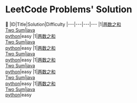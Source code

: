# LeetCode Problems' Solution
:hear_no_evil:
|ID|Title|Solution|Difficulty
|---|---|---|---
|1|[两数之和<br />Two Sum](https://leetcode-cn.com/problems/two-sum/)|[java](www.baidu.com)<br />[python](www.baidu.com)|easy
|1|[两数之和<br />Two Sum](https://leetcode-cn.com/problems/two-sum/)|[java](www.baidu.com)<br />[python](www.baidu.com)|easy
|1|[两数之和<br />Two Sum](https://leetcode-cn.com/problems/two-sum/)|[java](www.baidu.com)<br />[python](www.baidu.com)|easy
|1|[两数之和<br />Two Sum](https://leetcode-cn.com/problems/two-sum/)|[java](www.baidu.com)<br />[python](www.baidu.com)|easy
|1|[两数之和<br />Two Sum](https://leetcode-cn.com/problems/two-sum/)|[java](www.baidu.com)<br />[python](www.baidu.com)|easy
|1|[两数之和<br />Two Sum](https://leetcode-cn.com/problems/two-sum/)|[java](www.baidu.com)<br />[python](www.baidu.com)|easy
